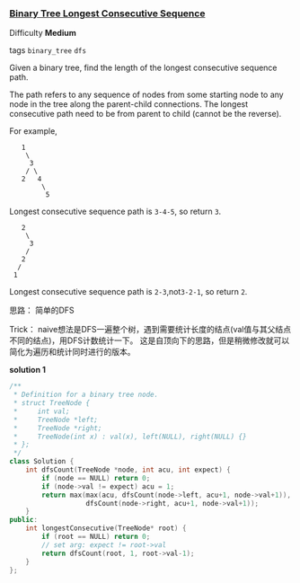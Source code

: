### [Binary Tree Longest Consecutive Sequence](https://leetcode.com/problems/binary-tree-longest-consecutive-sequence/)

Difficulty **Medium**

tags `binary_tree` `dfs`

Given a binary tree, find the length of the longest consecutive sequence path.

The path refers to any sequence of nodes from some starting node to any node in the tree along the parent-child connections. The longest consecutive path need to be from parent to child (cannot be the reverse).

For example,
```
   1
    \
     3
    / \
   2   4
        \
         5
```         
Longest consecutive sequence path is `3-4-5`, so return `3`.
```
   2
    \
     3
    /
   2    
  /
 1
```
Longest consecutive sequence path is `2-3`,not`3-2-1`, so return `2`.

思路： 简单的DFS

Trick： naive想法是DFS一遍整个树，遇到需要统计长度的结点(val值与其父结点不同的结点)，用DFS计数统计一下。 这是自顶向下的思路，但是稍微修改就可以简化为遍历和统计同时进行的版本。

**solution 1**
```c++
/**
 * Definition for a binary tree node.
 * struct TreeNode {
 *     int val;
 *     TreeNode *left;
 *     TreeNode *right;
 *     TreeNode(int x) : val(x), left(NULL), right(NULL) {}
 * };
 */
class Solution {
    int dfsCount(TreeNode *node, int acu, int expect) {
        if (node == NULL) return 0;
        if (node->val != expect) acu = 1;
        return max(max(acu, dfsCount(node->left, acu+1, node->val+1)),
                   dfsCount(node->right, acu+1, node->val+1));
    }
public:
    int longestConsecutive(TreeNode* root) {
        if (root == NULL) return 0;
        // set arg: expect != root->val
        return dfsCount(root, 1, root->val-1);
    }
};
```
